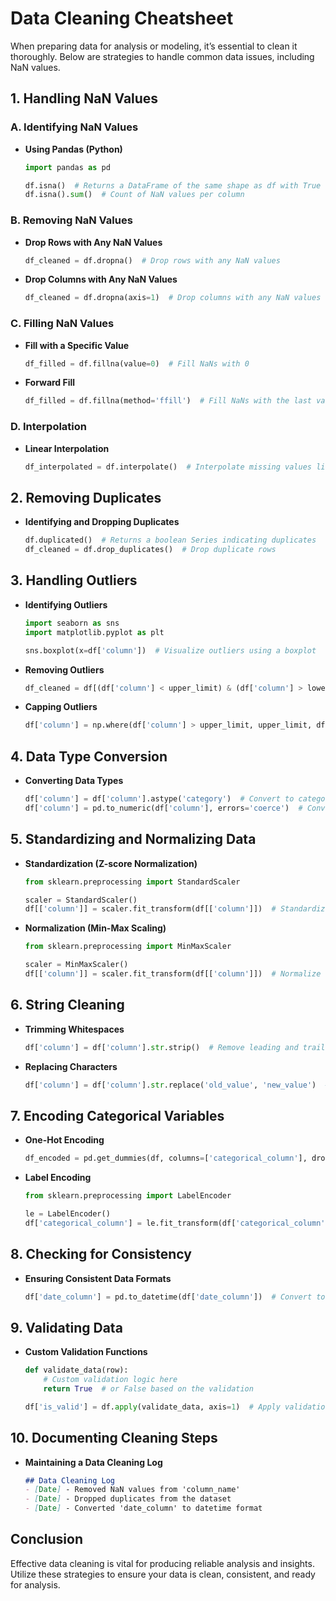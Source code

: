 # Data Cleaning Cheatsheet

When preparing data for analysis or modeling, it’s essential to clean it thoroughly. Below are strategies to handle common data issues, including NaN values.

## 1. Handling NaN Values

### A. Identifying NaN Values
- **Using Pandas (Python)**
    ```python
    import pandas as pd

    df.isna()  # Returns a DataFrame of the same shape as df with True for NaN values
    df.isna().sum()  # Count of NaN values per column
    ```

### B. Removing NaN Values
- **Drop Rows with Any NaN Values**
    ```python
    df_cleaned = df.dropna()  # Drop rows with any NaN values
    ```

- **Drop Columns with Any NaN Values**
    ```python
    df_cleaned = df.dropna(axis=1)  # Drop columns with any NaN values
    ```

### C. Filling NaN Values
- **Fill with a Specific Value**
    ```python
    df_filled = df.fillna(value=0)  # Fill NaNs with 0
    ```

- **Forward Fill**
    ```python
    df_filled = df.fillna(method='ffill')  # Fill NaNs with the last valid observation
    ```

### D. Interpolation
- **Linear Interpolation**
    ```python
    df_interpolated = df.interpolate()  # Interpolate missing values linearly
    ```

## 2. Removing Duplicates
- **Identifying and Dropping Duplicates**
    ```python
    df.duplicated()  # Returns a boolean Series indicating duplicates
    df_cleaned = df.drop_duplicates()  # Drop duplicate rows
    ```

## 3. Handling Outliers
- **Identifying Outliers**
    ```python
    import seaborn as sns
    import matplotlib.pyplot as plt

    sns.boxplot(x=df['column'])  # Visualize outliers using a boxplot
    ```

- **Removing Outliers**
    ```python
    df_cleaned = df[(df['column'] < upper_limit) & (df['column'] > lower_limit)]  # Use logical conditions to filter
    ```

- **Capping Outliers**
    ```python
    df['column'] = np.where(df['column'] > upper_limit, upper_limit, df['column'])  # Cap values at upper limit
    ```

## 4. Data Type Conversion
- **Converting Data Types**
    ```python
    df['column'] = df['column'].astype('category')  # Convert to categorical type
    df['column'] = pd.to_numeric(df['column'], errors='coerce')  # Convert to numeric, coercing errors to NaN
    ```

## 5. Standardizing and Normalizing Data
- **Standardization (Z-score Normalization)**
    ```python
    from sklearn.preprocessing import StandardScaler

    scaler = StandardScaler()
    df[['column']] = scaler.fit_transform(df[['column']])  # Standardize the column
    ```

- **Normalization (Min-Max Scaling)**
    ```python
    from sklearn.preprocessing import MinMaxScaler

    scaler = MinMaxScaler()
    df[['column']] = scaler.fit_transform(df[['column']])  # Normalize the column
    ```

## 6. String Cleaning
- **Trimming Whitespaces**
    ```python
    df['column'] = df['column'].str.strip()  # Remove leading and trailing whitespaces
    ```

- **Replacing Characters**
    ```python
    df['column'] = df['column'].str.replace('old_value', 'new_value')  # Replace occurrences of old_value with new_value
    ```

## 7. Encoding Categorical Variables
- **One-Hot Encoding**
    ```python
    df_encoded = pd.get_dummies(df, columns=['categorical_column'], drop_first=True)  # One-hot encode a categorical column
    ```

- **Label Encoding**
    ```python
    from sklearn.preprocessing import LabelEncoder

    le = LabelEncoder()
    df['categorical_column'] = le.fit_transform(df['categorical_column'])  # Encode labels as integers
    ```

## 8. Checking for Consistency
- **Ensuring Consistent Data Formats**
    ```python
    df['date_column'] = pd.to_datetime(df['date_column'])  # Convert to datetime format
    ```

## 9. Validating Data
- **Custom Validation Functions**
    ```python
    def validate_data(row):
        # Custom validation logic here
        return True  # or False based on the validation

    df['is_valid'] = df.apply(validate_data, axis=1)  # Apply validation function across rows
    ```

## 10. Documenting Cleaning Steps
- **Maintaining a Data Cleaning Log**
    ```markdown
    ## Data Cleaning Log
    - [Date] - Removed NaN values from 'column_name'
    - [Date] - Dropped duplicates from the dataset
    - [Date] - Converted 'date_column' to datetime format
    ```

## Conclusion

Effective data cleaning is vital for producing reliable analysis and insights. Utilize these strategies to ensure your data is clean, consistent, and ready for analysis.
